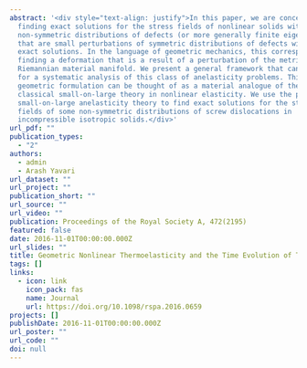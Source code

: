 ```yaml
---
abstract: '<div style="text-align: justify">In this paper, we are concerned with
  finding exact solutions for the stress fields of nonlinear solids with
  non-symmetric distributions of defects (or more generally finite eigenstrains)
  that are small perturbations of symmetric distributions of defects with known
  exact solutions. In the language of geometric mechanics, this corresponds to
  finding a deformation that is a result of a perturbation of the metric of the
  Riemannian material manifold. We present a general framework that can be used
  for a systematic analysis of this class of anelasticity problems. This
  geometric formulation can be thought of as a material analogue of the
  classical small-on-large theory in nonlinear elasticity. We use the present
  small-on-large anelasticity theory to find exact solutions for the stress
  fields of some non-symmetric distributions of screw dislocations in
  incompressible isotropic solids.</div>'
url_pdf: ""
publication_types:
  - "2"
authors:
  - admin
  - Arash Yavari
url_dataset: ""
url_project: ""
publication_short: ""
url_source: ""
url_video: ""
publication: Proceedings of the Royal Society A, 472(2195)
featured: false
date: 2016-11-01T00:00:00.000Z
url_slides: ""
title: Geometric Nonlinear Thermoelasticity and the Time Evolution of Thermal Stresses
tags: []
links:
  - icon: link
    icon_pack: fas
    name: Journal
    url: https://doi.org/10.1098/rspa.2016.0659
projects: []
publishDate: 2016-11-01T00:00:00.000Z
url_poster: ""
url_code: ""
doi: null
---
```

